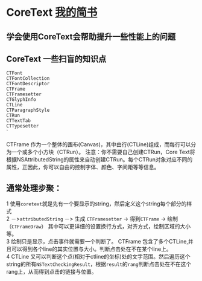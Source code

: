 # CoreText [我的简书](https://www.jianshu.com/u/2db9a9d9181c)
学会使用CoreText会帮助提升一些性能上的问题
----------
## CoreText 一些扫盲的知识点
`CTFont`<br>
`CTFontCollection`<br>
`CTFontDescriptor`<br>
`CTFrame`<br>
`CTFramesetter`<br>
`CTGlyphInfo`<br>
`CTLine`<br>
`CTParagraphStyle`<br>
`CTRun`<br>
`CTTextTab`<br>
`CTTypesetter`<br>`
                          

CTFrame 作为一个整体的画布(Canvas)，其中由行(CTLine)组成，而每行可以分为一个或多个小方块（CTRun）。 注意：你不需要自己创建CTRun，Core Text将根据NSAttributedString的属性来自动创建CTRun。每个CTRun对象对应不同的属性，正因此，你可以自由的控制字体、颜色、字间距等等信息。<br>
## 通常处理步聚：
1 使用`coretext`就是先有一个要显示的string，然后定义这个string每个部分的样式<br>
2 －>`attributedString` －> 生成 `CTFramesetter` -> 得到`CTFrame` -> 绘制（`CTFrameDraw`） 其中可以更详细的设置换行方式，对齐方式，绘制区域的大小等。<br>
3 绘制只是显示，点击事件就需要一个判断了。 CTFrame 包含了多个CTLine,并且可以得到各个line的其实位置与大小。判断点击处在不在某个line上。<br>
4 CTLine 又可以判断这个点(相对于ctline的坐标)处的文字范围。然后遍历这个string的所有`NSTextCheckingResult`，根据`result`的`rang`判断点击处在不在这个rang上，从而得到点击的链接与位置。<br>
           
           
